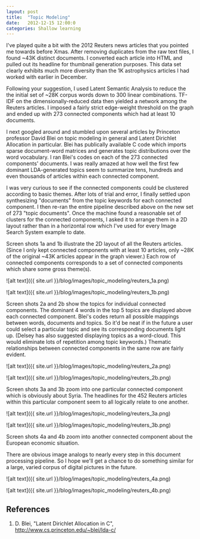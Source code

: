 ```yaml
---
layout: post
title:  "Topic Modeling"
date:   2012-12-15 12:00:0
categories: Shallow learning
---
```


I've played quite a bit with the 2012 Reuters news articles that you
pointed me towards before Xmas.  After removing duplicates from the raw
text files, I found ~43K distinct documents.  I converted each article into
HTML and pulled out its headline for thumbnail generation purposes.  This
data set clearly exhibits much more diversity than the 1K astrophysics
articles I had worked with earlier in December.

Following your suggestion, I used Latent Semantic Analysis to reduce the
the initial set of ~28K corpus words down to 300 linear combinations.
TF-IDF on the dimensionally-reduced data then yielded a network among the
Reuters articles.  I imposed a fairly strict edge-weight threshold on the
graph and ended up with 273 connected components which had at least 10
documents.

I next googled around and stumbled upon several articles by Princeton
professor David Blei on topic modeling in general and Latent Dirichlet
Allocation in particular.  Blei has publically available C code which
imports sparse document-word matrices and generates topic distributions
over the word vocabulary.  I ran Blei's codes on each of the 273 connected
components' documents.  I was really amazed at how well the first few
dominant LDA-generated topics seem to summarize tens, hundreds and even
thousands of articles within each connected component.

I was very curious to see if the connected components could be clustered
according to basic themes.  After lots of trial and error, I finally
settled upon synthesizing "documents" from the topic keywords for each
connected component.  I then re-ran the entire pipeline described above on
the new set of 273 "topic documents".  Once the machine found a reasonable
set of clusters for the connected components, I asked it to arrange them in
a 2D layout rather than in a horizontal row which I've used for every Image
Search System example to date.

Screen shots 1a and 1b illustrate the 2D layout of all the Reuters
articles.  (Since I only kept connected components with at least 10
articles, only ~28K of the original ~43K articles appear in the graph
viewer.)  Each row of connected components corresponds to a set of
connected components which share some gross theme(s).

![alt text]({{ site.url }}/blog/images/topic_modeling/reuters_1a.png)

![alt text]({{ site.url }}/blog/images/topic_modeling/reuters_1b.png)


Screen shots 2a and 2b show the topics for individual connected components.
The dominant 4 words in the top 5 topics are displayed above each connected
component.  Blei's codes return all possible mappings between words,
documents and topics.  So it'd be neat if in the future a user could select
a particular topic and see its corresponding documents light up.  (Delsey
has also suggested displaying topics as a word-cloud.  This would eliminate
lots of repetition among topic keywords.)  Thematic relationships between
connected components in the same row are fairly evident.


![alt text]({{ site.url }}/blog/images/topic_modeling/reuters_2a.png)

![alt text]({{ site.url }}/blog/images/topic_modeling/reuters_2b.png)

Screen shots 3a and 3b zoom into one particular connected component which
is obviously about Syria.  The headlines for the 452 Reuters articles
within this particular component seem to all logically relate to one
another.


![alt text]({{ site.url }}/blog/images/topic_modeling/reuters_3a.png)

![alt text]({{ site.url }}/blog/images/topic_modeling/reuters_3b.png)

Screen shots 4a and 4b zoom into another connected component about the
European economic situation.

There are obvious image analogs to nearly every step in this document
processing pipeline.  So I hope we'll get a chance to do something similar
for a large, varied corpus of digital pictures in the future.


![alt text]({{ site.url }}/blog/images/topic_modeling/reuters_4a.png)

![alt text]({{ site.url }}/blog/images/topic_modeling/reuters_4b.png)

## References


1. D. Blei, "Latent Dirichlet Allocation in C",
http://www.cs.princeton.edu/~blei/lda-c/


